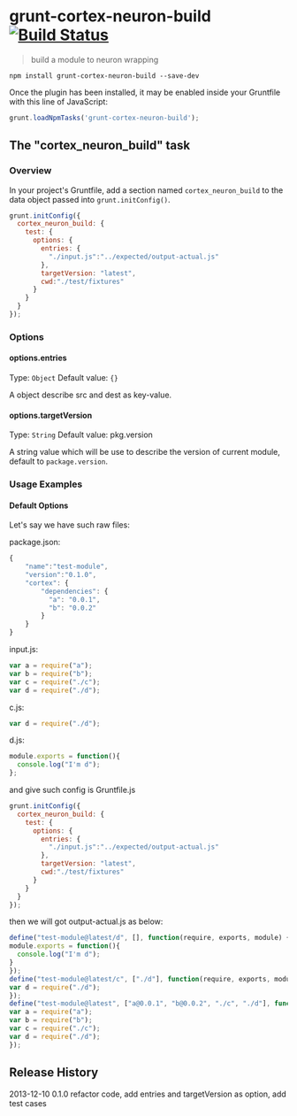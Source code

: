 # grunt-cortex-neuron-build [![Build Status](https://travis-ci.org/supersheep/grunt-cortex-neuron-build.png?branch=master)](https://travis-ci.org/supersheep/grunt-cortex-neuron-build)

> build a module to neuron wrapping

```shell
npm install grunt-cortex-neuron-build --save-dev
```

Once the plugin has been installed, it may be enabled inside your Gruntfile with this line of JavaScript:

```js
grunt.loadNpmTasks('grunt-cortex-neuron-build');
```

## The "cortex_neuron_build" task

### Overview
In your project's Gruntfile, add a section named `cortex_neuron_build` to the data object passed into `grunt.initConfig()`.

```js
grunt.initConfig({
  cortex_neuron_build: {
    test: {
      options: {
        entries: {
          "./input.js":"../expected/output-actual.js"
        },
        targetVersion: "latest",
        cwd:"./test/fixtures"
      }
    }
  }
});
```

### Options

#### options.entries
Type: `Object`
Default value: `{}`

A object describe src and dest as key-value.

#### options.targetVersion
Type: `String`
Default value: pkg.version

A string value which will be use to describe the version of current module, default to `package.version`.

### Usage Examples

#### Default Options
Let's say we have such raw files:

package.json:
```js
{
    "name":"test-module",
    "version":"0.1.0",
    "cortex": {
        "dependencies": {
          "a": "0.0.1",
          "b": "0.0.2"
        }
    }
}
```
input.js:
```js
var a = require("a");
var b = require("b");
var c = require("./c");
var d = require("./d");
```
c.js:
```js
var d = require("./d");
```
d.js:
```js
module.exports = function(){
  console.log("I'm d");
};
```
and give such config is Gruntfile.js
```js
grunt.initConfig({
  cortex_neuron_build: {
    test: {
      options: {
        entries: {
          "./input.js":"../expected/output-actual.js"
        },
        targetVersion: "latest",
        cwd:"./test/fixtures"
      }
    }
  }
});
```

then we will got output-actual.js as below:
```js
define("test-module@latest/d", [], function(require, exports, module) {
module.exports = function(){
  console.log("I'm d");
}
});
define("test-module@latest/c", ["./d"], function(require, exports, module) {
var d = require("./d");
});
define("test-module@latest", ["a@0.0.1", "b@0.0.2", "./c", "./d"], function(require, exports, module) {
var a = require("a");
var b = require("b");
var c = require("./c");
var d = require("./d");
});
```

## Release History
2013-12-10 0.1.0 refactor code, add entries and targetVersion as option, add test cases